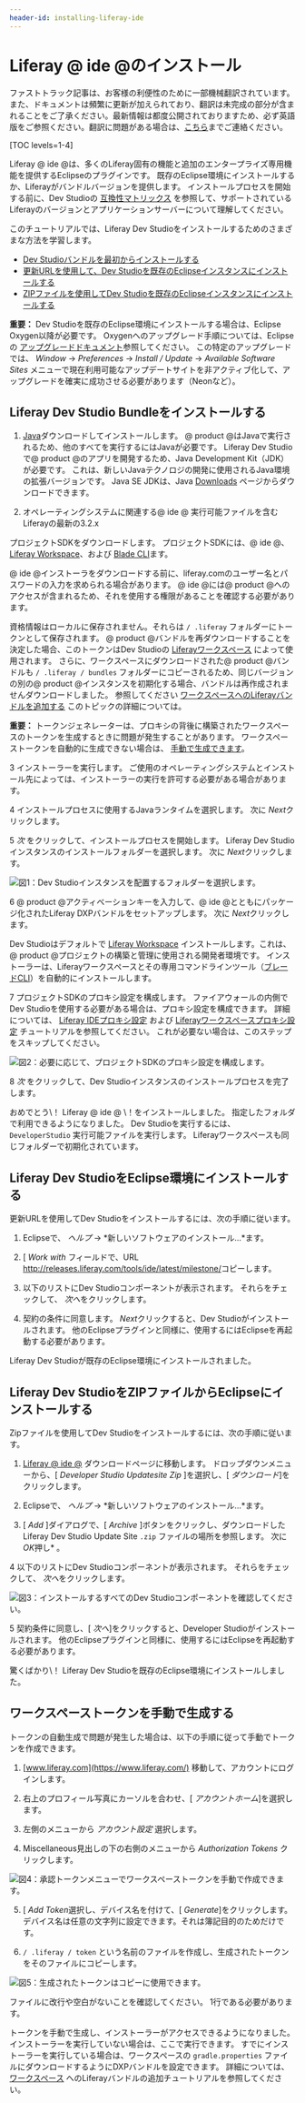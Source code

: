 ```yaml
---
header-id: installing-liferay-ide
---
```


# Liferay @ ide @のインストール

<p class="alert alert-info"><span class="wysiwyg-color-blue120">ファストトラック記事は、お客様の利便性のために一部機械翻訳されています。また、ドキュメントは頻繁に更新が加えられており、翻訳は未完成の部分が含まれることをご了承ください。最新情報は都度公開されておりますため、必ず英語版をご参照ください。翻訳に問題がある場合は、<a href="mailto:support-content-jp@liferay.com">こちら</a>までご連絡ください。</span></p>

[TOC levels=1-4]

Liferay @ ide @は、多くのLiferay固有の機能と追加のエンタープライズ専用機能を提供するEclipseのプラグインです。 既存のEclipse環境にインストールするか、Liferayがバンドルバージョンを提供します。 インストールプロセスを開始する前に、Dev Studioの [互換性マトリックス](https://web.liferay.com/group/customer/dxp/support/compatibility-matrix/developer-tools) を参照して、サポートされているLiferayのバージョンとアプリケーションサーバーについて理解してください。

このチュートリアルでは、Liferay Dev Studioをインストールするためのさまざまな方法を学習します。

  - [Dev Studioバンドルを最初からインストールする](#install-the-liferay-dev-studio-bundle)
  - [更新URLを使用して、Dev Studioを既存のEclipseインスタンスにインストールする](#install-liferay-dev-studio-into-eclipse-environment)
  - [ZIPファイルを使用してDev Studioを既存のEclipseインスタンスにインストールする](#install-liferay-dev-studio-into-eclipse-from-a-zip-file)

**重要：** Dev Studioを既存のEclipse環境にインストールする場合は、Eclipse Oxygen以降が必要です。 Oxygenへのアップグレード手順については、Eclipseの [アップグレードドキュメント](https://wiki.eclipse.org/FAQ_How_do_I_upgrade_Eclipse_IDE%3F#Upgrading_existing_Eclipse_IDE_and_Installed_Features_to_newer_release)参照してください。 この特定のアップグレードでは、 *Window* → *Preferences* → *Install / Update* → *Available Software Sites* メニューで現在利用可能なアップデートサイトを非アクティブ化して、アップグレードを確実に成功させる必要があります（Neonなど）。

## Liferay Dev Studio Bundleをインストールする

1.  [Java](http://java.oracle.com)ダウンロードしてインストールします。 @ product @はJavaで実行されるため、他のすべてを実行するにはJavaが必要です。 Liferay Dev Studioで@ product @のアプリを開発するため、Java Development Kit（JDK）が必要です。 これは、新しいJavaテクノロジの開発に使用されるJava環境の拡張バージョンです。 Java SE JDKは、Java [Downloads](http://www.oracle.com/technetwork/java/javase/downloads/index.html) ページからダウンロードできます。

2.  オペレーティングシステムに関連する@ ide @</a> 実行可能ファイルを含むLiferayの最新の3.2.x

プロジェクトSDKをダウンロードします。 プロジェクトSDKには、@ ide @、 [Liferay Workspace](/docs/7-1/tutorials/-/knowledge_base/t/liferay-workspace)、および [Blade CLI](/docs/7-1/tutorials/-/knowledge_base/t/blade-cli)ます。</p> 
   
   @ ide @インストーラをダウンロードする前に、liferay.comのユーザー名とパスワードの入力を求められる場合があります。 @ ide @には@ product @へのアクセスが含まれるため、それを使用する権限があることを確認する必要があります。
   
   資格情報はローカルに保存されません。それらは `/ .liferay` フォルダーにトークンとして保存されます。 @ product @バンドルを再ダウンロードすることを決定した場合、このトークンはDev Studioの [Liferayワークスペース](/docs/7-1/tutorials/-/knowledge_base/t/liferay-workspace) によって使用されます。 さらに、ワークスペースにダウンロードされた@ product @バンドルも `/ .liferay / bundles` フォルダーにコピーされるため、同じバージョンの別の@ product @インスタンスを初期化する場合、バンドルは再作成されませんダウンロードしました。 参照してください [ワークスペースへのLiferayバンドルを追加する](/docs/7-1/tutorials/-/knowledge_base/t/configuring-a-liferay-workspace#adding-a-liferay-bundle-to-a-workspace) このトピックの詳細については。
   
   **重要：** トークンジェネレーターは、プロキシの背後に構築されたワークスペースのトークンを生成するときに問題が発生することがあります。 ワークスペーストークンを自動的に生成できない場合は、 [手動で生成できます](#generating-a-workspace-token-manually)。</li> 
   
   3  インストーラーを実行します。 ご使用のオペレーティングシステムとインストール先によっては、インストーラーの実行を許可する必要がある場合があります。

4  インストールプロセスに使用するJavaランタイムを選択します。 次に *Next*クリックします。

5  *次* をクリックして、インストールプロセスを開始します。 Liferay Dev Studioインスタンスのインストールフォルダーを選択します。 次に *Next*クリックします。
  
  ![図1：Dev Studioインスタンスを配置するフォルダーを選択します。](../../../images-dxp/dev-studio-install.png)

6  @ product @アクティベーションキーを入力して、@ ide @とともにパッケージ化されたLiferay DXPバンドルをセットアップします。 次に *Next*クリックします。
  
  Dev Studioはデフォルトで [Liferay Workspace](/docs/7-1/tutorials/-/knowledge_base/t/liferay-workspace) インストールします。これは、@ product @プロジェクトの構築と管理に使用される開発者環境です。 インストーラーは、Liferayワークスペースとその専用コマンドラインツール（[ブレードCLI](/docs/7-1/tutorials/-/knowledge_base/t/blade-cli)）を自動的にインストールします。

7  プロジェクトSDKのプロキシ設定を構成します。 ファイアウォールの内側でDev Studioを使用する必要がある場合は、プロキシ設定を構成できます。 詳細については、 [Liferay IDEプロキシ設定](/docs/7-1/tutorials/-/knowledge_base/t/setting-proxy-requirements-for-liferay-ide) および [Liferayワークスペースプロキシ設定](/docs/7-1/tutorials/-/knowledge_base/t/setting-proxy-requirements-for-liferay-workspace) チュートリアルを参照してください。 これが必要ない場合は、このステップをスキップしてください。
  
  ![図2：必要に応じて、プロジェクトSDKのプロキシ設定を構成します。](../../../images-dxp/dev-studio-proxy-settings.png)

8  *次* をクリックして、Dev Studioインスタンスのインストールプロセスを完了します。</ol> 

おめでとう\！ Liferay @ ide @ \！をインストールしました。 指定したフォルダで利用できるようになりました。 Dev Studioを実行するには、 `DeveloperStudio` 実行可能ファイルを実行します。 Liferayワークスペースも同じフォルダーで初期化されています。



## Liferay Dev StudioをEclipse環境にインストールする

更新URLを使用してDev Studioをインストールするには、次の手順に従います。

1.  Eclipseで、 *ヘルプ* → *新しいソフトウェアのインストール...*ます。

2.  [ *Work with* フィールドで、URL <http://releases.liferay.com/tools/ide/latest/milestone/>コピーします。

3.  以下のリストにDev Studioコンポーネントが表示されます。 それらをチェックして、 *次へ*をクリックします。

4.  契約の条件に同意します。 *Next*クリックすると、Dev Studioがインストールされます。 他のEclipseプラグインと同様に、使用するにはEclipseを再起動する必要があります。

Liferay Dev Studioが既存のEclipse環境にインストールされました。



## Liferay Dev StudioをZIPファイルからEclipseにインストールする

Zipファイルを使用してDev Studioをインストールするには、次の手順に従います。

1.  [Liferay @ ide @](https://web.liferay.com/group/customer/dxp/downloads/developer-tools) ダウンロードページに移動します。 ドロップダウンメニューから、[ *Developer Studio Updatesite Zip* ]を選択し、[ *ダウンロード*]をクリックします。

2.  Eclipseで、 *ヘルプ* → *新しいソフトウェアのインストール...*ます。

3.  [ *Add* ]ダイアログで、[ *Archive* ]ボタンをクリックし、ダウンロードしたLiferay Dev Studio Update Site `.zip` ファイルの場所を参照します。 次に *OK*押し* 。</p></li> 
   
   4  以下のリストにDev Studioコンポーネントが表示されます。 それらをチェックして、 *次へ*をクリックします。
  
  ![図3：インストールするすべてのDev Studioコンポーネントを確認してください。](../../../images-dxp/dev-studio-zip-install.png)

5  契約条件に同意し、[ *次へ*]をクリックすると、Developer Studioがインストールされます。 他のEclipseプラグインと同様に、使用するにはEclipseを再起動する必要があります。</ol> 

驚くばかり\！ Liferay Dev Studioを既存のEclipse環境にインストールしました。



## ワークスペーストークンを手動で生成する

トークンの自動生成で問題が発生した場合は、以下の手順に従って手動でトークンを作成できます。

1.  [www.liferay.com](https://www.liferay.com/) 移動して、アカウントにログインします。

2.  右上のプロフィール写真にカーソルを合わせ、[ *アカウントホーム*]を選択します。

3.  左側のメニューから *アカウント設定* 選択します。

4.  Miscellaneous見出しの下の右側のメニューから *Authorization Tokens* クリックします。
   
   ![図4：承認トークンメニューでワークスペーストークンを手動で作成できます。](../../../images-dxp/authorization-tokens-option.png)

5.  [ *Add Token*選択し、デバイス名を付けて、[ *Generate*]をクリックします。 デバイス名は任意の文字列に設定できます。それは簿記目的のためだけです。

6.  `/ .liferay / token` という名前のファイルを作成し、生成されたトークンをそのファイルにコピーします。
   
   ![図5：生成されたトークンはコピーに使用できます。](../../../images-dxp/generated-token.png)
   
   ファイルに改行や空白がないことを確認してください。 1行である必要があります。

トークンを手動で生成し、インストーラーがアクセスできるようになりました。 インストーラーを実行していない場合は、ここで実行できます。 すでにインストーラーを実行している場合は、ワークスペースの `gradle.properties` ファイルにダウンロードするようにDXPバンドルを設定できます。 詳細については、 [ワークスペース](/docs/7-1/tutorials/-/knowledge_base/t/configuring-a-liferay-workspace#adding-a-liferay-bundle-to-a-workspace) へのLiferayバンドルの追加チュートリアルを参照してください。
